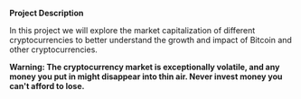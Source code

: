 **Project Description**

In this project we will explore the market capitalization of different cryptocurrencies to better understand the growth and impact of Bitcoin and other cryptocurrencies.

**Warning: The cryptocurrency market is exceptionally volatile, and any money you put in might disappear into thin air. Never invest money you can't afford to lose.**
